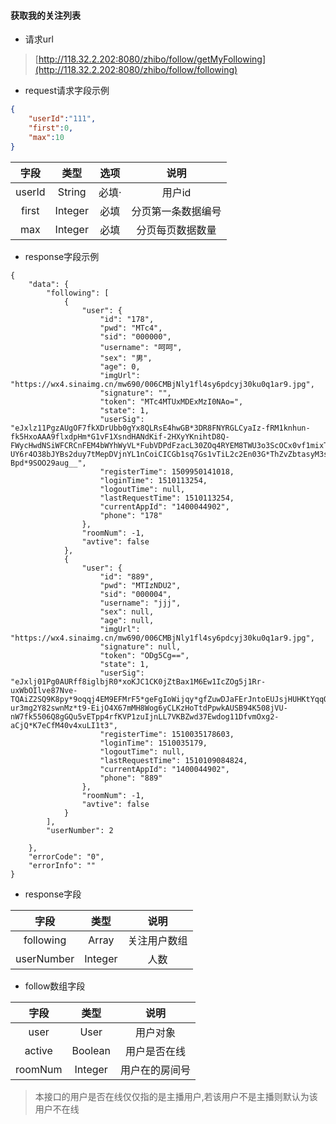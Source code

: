#### 获取我的关注列表

* 请求url

> [http://118.32.2.202:8080/zhibo/follow/getMyFollowing](http://118.32.2.202:8080/zhibo/follow/following)

* request请求字段示例

```Json
{
    "userId":"111",
    "first":0,
    "max":10
}
```

| 字段 | 类型 | 选项 | 说明 |
| :---: | :---: | :---: | :---: |
| userId | String | 必填· | 用户id |
| first | Integer | 必填 | 分页第一条数据编号 |
| max | Integer | 必填 | 分页每页数据数量 |

* response字段示例

```
{
    "data": {
        "following": [
            {
                "user": {
                    "id": "178",
                    "pwd": "MTc4",
                    "sid": "000000",
                    "username": "呵呵",
                    "sex": "男",
                    "age": 0,
                    "imgUrl": "https://wx4.sinaimg.cn/mw690/006CMBjNly1fl4sy6pdcyj30ku0q1ar9.jpg",
                    "signature": "",
                    "token": "MTc4MTUxMDExMzI0NAo=",
                    "state": 1,
                    "userSig": "eJxlz11PgzAUgOF7fkXDrUbb0gYx8QLRsE4hwGB*3DR8FNYRGLCyaIz-fRM1knhun-fk5HxoAAA9flxdpHm*G1vF1XsndHANdKif-2HXyYKnihtD8Q-FWycHwdNSiWFCRCnFEM4bWYhWyVL*FubVDPdFzacL30ZOq4RYEM8TWU3o3ScOCx0vf1mixTq87La*-2Tm7AGl-UY6r4O38bJYBs2duy7tMepDVjnYL1nCoiCICGb1sq7Gs1vTiL2c2En03G*ThZvZbtasyM3spJKN*HkHWhaFiJgzPYhhL3ftFGCIKMIG-Bpd*9SOO29aug__",
                    "registerTime": 1509950141018,
                    "loginTime": 1510113254,
                    "logoutTime": null,
                    "lastRequestTime": 1510113254,
                    "currentAppId": "1400044902",
                    "phone": "178"
                },
                "roomNum": -1,
                "avtive": false
            },
            {
                "user": {
                    "id": "889",
                    "pwd": "MTIzNDU2",
                    "sid": "000004",
                    "username": "jjj",
                    "sex": null,
                    "age": null,
                    "imgUrl": "https://wx4.sinaimg.cn/mw690/006CMBjNly1fl4sy6pdcyj30ku0q1ar9.jpg",
                    "signature": null,
                    "token": "ODg5Cg==",
                    "state": 1,
                    "userSig": "eJxlj01Pg0AURff8iglbjR0*xoKJC1CK0jZtBax1M6Ew1IcZOg5j1Rr-uxWbOIlve87Nve-TQAiZ2SQ9K8py*9oqqj4EM9EFMrF5*geFgIoWijqy*gfZuwDJaFErJntoEUJsjHUHKtYqqOFoeJ6vwa56pn3Db9o9RF3Xx7auwKaH0yi-ur3mg2Y82swnMz*t9-EijO4X67mMH8Wog6yCLKzHoTtdPpwkAUSB94K508jVU-nW7fk5506Q8gGQu5vETpp4rfKVP1zuIjnLL7VKBZwd37Ewdog11DfvmOxg2-aCjQ*K7eCfM40v4xuLI1t3",
                    "registerTime": 1510035178603,
                    "loginTime": 1510035179,
                    "logoutTime": null,
                    "lastRequestTime": 1510109084824,
                    "currentAppId": "1400044902",
                    "phone": "889"
                },
                "roomNum": -1,
                "avtive": false
            }
        ],
        "userNumber": 2
        
    },
    "errorCode": "0",
    "errorInfo": ""
}
```

* response字段

| 字段 | 类型 | 说明 |
| :---: | :---: | :---: |
| following | Array | 关注用户数组 |
| userNumber | Integer | 人数 |

* follow数组字段

| 字段 | 类型 | 说明 |
| :---: | :---: | :---: |
| user | User | 用户对象 |
| active | Boolean | 用户是否在线 |
| roomNum | Integer | 用户在的房间号 |

> 本接口的用户是否在线仅仅指的是主播用户,若该用户不是主播则默认为该用户不在线




